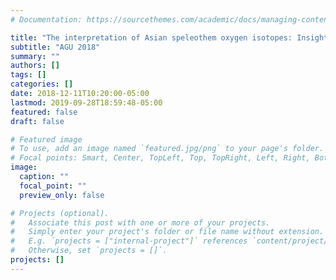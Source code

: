 ```yaml
---
# Documentation: https://sourcethemes.com/academic/docs/managing-content/

title: "The interpretation of Asian speleothem oxygen isotopes: Insights from an isotope-enabled model"
subtitle: "AGU 2018"
summary: ""
authors: []
tags: []
categories: []
date: 2018-12-11T10:20:00-05:00
lastmod: 2019-09-28T18:59:48-05:00
featured: false
draft: false

# Featured image
# To use, add an image named `featured.jpg/png` to your page's folder.
# Focal points: Smart, Center, TopLeft, Top, TopRight, Left, Right, BottomLeft, Bottom, BottomRight.
image:
  caption: ""
  focal_point: ""
  preview_only: false

# Projects (optional).
#   Associate this post with one or more of your projects.
#   Simply enter your project's folder or file name without extension.
#   E.g. `projects = ["internal-project"]` references `content/project/deep-learning/index.md`.
#   Otherwise, set `projects = []`.
projects: []
---
```

